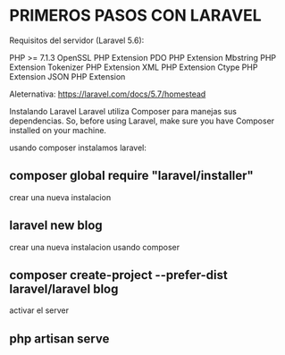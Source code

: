 # PRIMEROS PASOS CON LARAVEL

Requisitos del servidor (Laravel 5.6):

PHP >= 7.1.3
OpenSSL PHP Extension
PDO PHP Extension
Mbstring PHP Extension
Tokenizer PHP Extension
XML PHP Extension
Ctype PHP Extension
JSON PHP Extension

Aleternativa:
https://laravel.com/docs/5.7/homestead

Instalando Laravel
Laravel utiliza Composer para manejas sus dependencias. So, before using Laravel, make sure you have Composer installed on your machine.

usando composer instalamos laravel:

## composer global require "laravel/installer"

crear una nueva instalacion
## laravel new blog

crear una nueva instalacion usando composer
## composer create-project --prefer-dist laravel/laravel blog

activar el server
## php artisan serve

